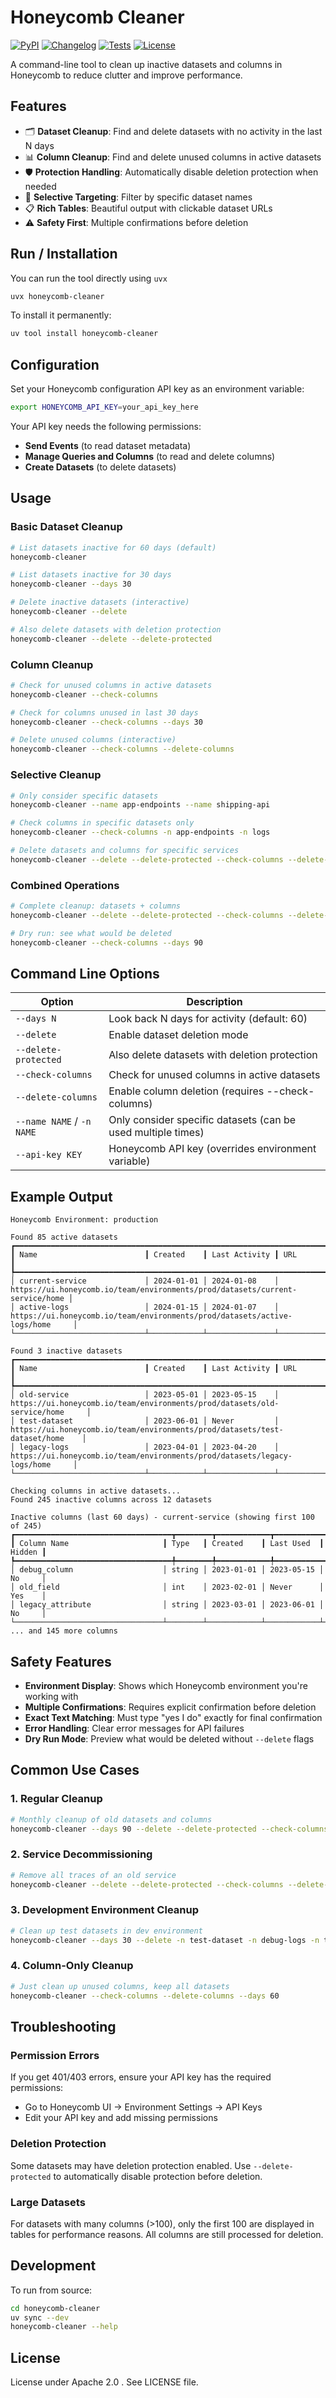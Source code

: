 # Honeycomb Cleaner

[![PyPI](https://img.shields.io/pypi/v/honeycomb-cleaner.svg)](https://pypi.org/project/honeycomb-cleaner/)
[![Changelog](https://img.shields.io/github/v/release/mgaitan/honeycomb-cleaner?include_prereleases&label=changelog)](https://github.com/mgaitan/honeycomb-cleaner/releases)
[![Tests](https://github.com/mgaitan/honeycomb-cleaner/actions/workflows/ci.yml/badge.svg)](https://github.com/mgaitan/honeycomb-cleaner/actions/workflows/ci.yml)
[![License](https://img.shields.io/badge/license-Apache%202.0-blue.svg)](https://github.com/mgaitan/honeycomb-cleaner/blob/main/LICENSE)

A command-line tool to clean up inactive datasets and columns in Honeycomb to reduce clutter and improve performance.

## Features

- 🗂️ **Dataset Cleanup**: Find and delete datasets with no activity in the last N days
- 📊 **Column Cleanup**: Find and delete unused columns in active datasets
- 🛡️ **Protection Handling**: Automatically disable deletion protection when needed
- 🎯 **Selective Targeting**: Filter by specific dataset names
- 📋 **Rich Tables**: Beautiful output with clickable dataset URLs
- ⚠️ **Safety First**: Multiple confirmations before deletion

## Run / Installation

You can run the tool directly using `uvx`

```bash
uvx honeycomb-cleaner
```

To install it permanently:

```bash
uv tool install honeycomb-cleaner
```


## Configuration

Set your Honeycomb configuration API key as an environment variable:

```bash
export HONEYCOMB_API_KEY=your_api_key_here
```

Your API key needs the following permissions:
- **Send Events** (to read dataset metadata)
- **Manage Queries and Columns** (to read and delete columns)
- **Create Datasets** (to delete datasets)

## Usage

### Basic Dataset Cleanup

```bash
# List datasets inactive for 60 days (default)
honeycomb-cleaner

# List datasets inactive for 30 days
honeycomb-cleaner --days 30

# Delete inactive datasets (interactive)
honeycomb-cleaner --delete

# Also delete datasets with deletion protection
honeycomb-cleaner --delete --delete-protected
```

### Column Cleanup

```bash
# Check for unused columns in active datasets
honeycomb-cleaner --check-columns

# Check for columns unused in last 30 days
honeycomb-cleaner --check-columns --days 30

# Delete unused columns (interactive)
honeycomb-cleaner --check-columns --delete-columns
```

### Selective Cleanup

```bash
# Only consider specific datasets
honeycomb-cleaner --name app-endpoints --name shipping-api

# Check columns in specific datasets only
honeycomb-cleaner --check-columns -n app-endpoints -n logs

# Delete datasets and columns for specific services
honeycomb-cleaner --delete --delete-protected --check-columns --delete-columns -n old-service
```

### Combined Operations

```bash
# Complete cleanup: datasets + columns
honeycomb-cleaner --delete --delete-protected --check-columns --delete-columns

# Dry run: see what would be deleted
honeycomb-cleaner --check-columns --days 90
```

## Command Line Options

| Option | Description |
|--------|-------------|
| `--days N` | Look back N days for activity (default: 60) |
| `--delete` | Enable dataset deletion mode |
| `--delete-protected` | Also delete datasets with deletion protection |
| `--check-columns` | Check for unused columns in active datasets |
| `--delete-columns` | Enable column deletion (requires --check-columns) |
| `--name NAME` / `-n NAME` | Only consider specific datasets (can be used multiple times) |
| `--api-key KEY` | Honeycomb API key (overrides environment variable) |

## Example Output

```
Honeycomb Environment: production

Found 85 active datasets
┏━━━━━━━━━━━━━━━━━━━━━━━━━━━━━━━━━━━━━━━━━━━━━━━━━━━━━━━━━━━━━━━━━━━━━━━━━━━━━━━━━━━━━━━━━━━━━━━━━━━━━━━━━━━━━━━━━━━━━━━━━━━━━━━━━━━━━━━━━━━━┓
┃ Name                        ┃ Created    ┃ Last Activity ┃ URL                                                                           ┃
┡━━━━━━━━━━━━━━━━━━━━━━━━━━━━━━━━━━━━━━━━━━━━━━━━━━━━━━━━━━━━━━━━━━━━━━━━━━━━━━━━━━━━━━━━━━━━━━━━━━━━━━━━━━━━━━━━━━━━━━━━━━━━━━━━━━━━━━━━━━━━┩
│ current-service             │ 2024-01-01 │ 2024-01-08    │ https://ui.honeycomb.io/team/environments/prod/datasets/current-service/home │
│ active-logs                 │ 2024-01-15 │ 2024-01-07    │ https://ui.honeycomb.io/team/environments/prod/datasets/active-logs/home     │
└─────────────────────────────┴────────────┴───────────────┴───────────────────────────────────────────────────────────────────────────────┘

Found 3 inactive datasets
┏━━━━━━━━━━━━━━━━━━━━━━━━━━━━━━━━━━━━━━━━━━━━━━━━━━━━━━━━━━━━━━━━━━━━━━━━━━━━━━━━━━━━━━━━━━━━━━━━━━━━━━━━━━━━━━━━━━━━━━━━━━━━━━━━━━━━━━━━━━━━┓
┃ Name                        ┃ Created    ┃ Last Activity ┃ URL                                                                           ┃
┡━━━━━━━━━━━━━━━━━━━━━━━━━━━━━━━━━━━━━━━━━━━━━━━━━━━━━━━━━━━━━━━━━━━━━━━━━━━━━━━━━━━━━━━━━━━━━━━━━━━━━━━━━━━━━━━━━━━━━━━━━━━━━━━━━━━━━━━━━━━━┩
│ old-service                 │ 2023-05-01 │ 2023-05-15    │ https://ui.honeycomb.io/team/environments/prod/datasets/old-service/home     │
│ test-dataset                │ 2023-06-01 │ Never         │ https://ui.honeycomb.io/team/environments/prod/datasets/test-dataset/home    │
│ legacy-logs                 │ 2023-04-01 │ 2023-04-20    │ https://ui.honeycomb.io/team/environments/prod/datasets/legacy-logs/home     │
└─────────────────────────────┴────────────┴───────────────┴───────────────────────────────────────────────────────────────────────────────┘

Checking columns in active datasets...
Found 245 inactive columns across 12 datasets

Inactive columns (last 60 days) - current-service (showing first 100 of 245)
┏━━━━━━━━━━━━━━━━━━━━━━━━━━━━━━━━━━━┳━━━━━━━━┳━━━━━━━━━━━━┳━━━━━━━━━━━━┳━━━━━━━━┓
┃ Column Name                     ┃ Type   ┃ Created    ┃ Last Used  ┃ Hidden ┃
┡━━━━━━━━━━━━━━━━━━━━━━━━━━━━━━━━━━━╇━━━━━━━━╇━━━━━━━━━━━━╇━━━━━━━━━━━━╇━━━━━━━━┩
│ debug_column                    │ string │ 2023-01-01 │ 2023-05-15 │ No     │
│ old_field                       │ int    │ 2023-02-01 │ Never      │ Yes    │
│ legacy_attribute                │ string │ 2023-03-01 │ 2023-06-01 │ No     │
└─────────────────────────────────┴────────┴────────────┴────────────┴────────┘
... and 145 more columns
```

## Safety Features

- **Environment Display**: Shows which Honeycomb environment you're working with
- **Multiple Confirmations**: Requires explicit confirmation before deletion
- **Exact Text Matching**: Must type "yes I do" exactly for final confirmation
- **Error Handling**: Clear error messages for API failures
- **Dry Run Mode**: Preview what would be deleted without `--delete` flags

## Common Use Cases

### 1. Regular Cleanup
```bash
# Monthly cleanup of old datasets and columns
honeycomb-cleaner --days 90 --delete --delete-protected --check-columns --delete-columns
```

### 2. Service Decommissioning
```bash
# Remove all traces of an old service
honeycomb-cleaner --delete --delete-protected --check-columns --delete-columns -n old-service-name
```

### 3. Development Environment Cleanup
```bash
# Clean up test datasets in dev environment
honeycomb-cleaner --days 30 --delete -n test-dataset -n debug-logs -n temp-data
```

### 4. Column-Only Cleanup
```bash
# Just clean up unused columns, keep all datasets
honeycomb-cleaner --check-columns --delete-columns --days 60
```

## Troubleshooting

### Permission Errors
If you get 401/403 errors, ensure your API key has the required permissions:
- Go to Honeycomb UI → Environment Settings → API Keys
- Edit your API key and add missing permissions

### Deletion Protection
Some datasets may have deletion protection enabled. Use `--delete-protected` to automatically disable protection before deletion.

### Large Datasets
For datasets with many columns (>100), only the first 100 are displayed in tables for performance reasons. All columns are still processed for deletion.

## Development

To run from source:
```bash
cd honeycomb-cleaner
uv sync --dev
honeycomb-cleaner --help
```

## License

License under Apache 2.0 . See LICENSE file.
